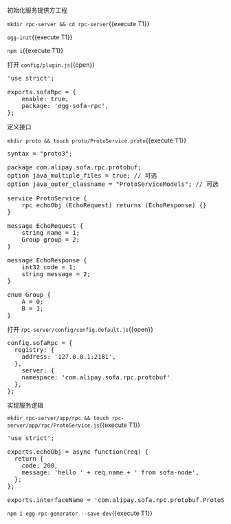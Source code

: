 初始化服务提供方工程

`mkdir rpc-server && cd rpc-server`{{execute T1}}

`egg-init`{{execute T1}}

`npm i`{{execute T1}}

打开 `config/plugin.js`{{open}}

<pre class="file" data-filename="config/plugin.js" data-target="replace">
'use strict';

exports.sofaRpc = {
	enable: true,
	package: 'egg-sofa-rpc',
};
</pre>

定义接口 

`mkdir proto && touch proto/ProtoService.proto`{{execute T1}}

<pre class="file" data-filename="rpc-server/proto/ProtoService.proto" data-target="replace">
syntax = "proto3";

package com.alipay.sofa.rpc.protobuf;
option java_multiple_files = true; // 可选
option java_outer_classname = "ProtoServiceModels"; // 可选

service ProtoService {
    rpc echoObj (EchoRequest) returns (EchoResponse) {}
}

message EchoRequest {
    string name = 1;
    Group group = 2;
}

message EchoResponse {
    int32 code = 1;
    string message = 2;
}

enum Group {
    A = 0;
    B = 1;
}
</pre>

打开 `rpc-server/config/config.default.js`{{open}}

<pre class="file" data-target="clipboard">
config.sofaRpc = {
  registry: {
    address: '127.0.0.1:2181',
  },
	server: {
    namespace: 'com.alipay.sofa.rpc.protobuf'
  },
};
</pre>

实现服务逻辑

`mkdir rpc-server/app/rpc && touch rpc-server/app/rpc/ProtoService.js`{{execute T1}}

<pre class="file" data-filename="rpc-server/app/rpc/ProtoService.js" data-target="replace">
'use strict';

exports.echoObj = async function(req) {
  return {
    code: 200,
    message: 'hello ' + req.name + ' from sofa-node',
  };
};

exports.interfaceName = 'com.alipay.sofa.rpc.protobuf.ProtoService';
</pre>

`npm i egg-rpc-generator --save-dev`{{execute T1}}
